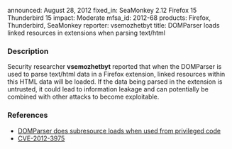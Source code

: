 announced: August 28, 2012
fixed_in: SeaMonkey 2.12
          Firefox 15
          Thunderbird 15
impact: Moderate
mfsa_id: 2012-68
products: Firefox, Thunderbird, SeaMonkey
reporter: vsemozhetbyt
title: DOMParser loads linked resources in extensions when parsing text/html

<h3>Description</h3>

<p>Security researcher <strong>vsemozhetbyt</strong> reported that when the
DOMParser is used to parse text/html data in a Firefox extension, linked
resources within this HTML data will be loaded. If the data being parsed in the
extension is untrusted, it could lead to information leakage and can
potentially be combined with other attacks to become exploitable.
</p>


<h3>References</h3>

<ul>
  <li><a href="https://bugzilla.mozilla.org/show_bug.cgi?id=770684">
       DOMParser does subresource loads when used from privileged code</a></li>
  <li><a href="http://cve.mitre.org/cgi-bin/cvename.cgi?name=CVE-2012-3975" class="ex-ref">CVE-2012-3975</a></li>
</ul>



